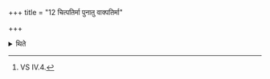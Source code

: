+++
title = "12 चित्पतिर्मा पुनातु वाक्पतिर्मा"

+++

<details><summary>थिते</summary>

12. (The sacrificer) while being purified mutters citpatir mā punātu...[^1]  

[^1]: VS IV.4.
</details>
